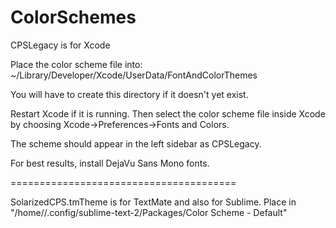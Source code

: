 ColorSchemes
============

CPSLegacy is for Xcode

Place the color scheme file into:
~/Library/Developer/Xcode/UserData/FontAndColorThemes

You will have to create this directory if it doesn't yet exist.

Restart Xcode if it is running.
Then select the color scheme file inside Xcode by choosing
Xcode->Preferences->Fonts and Colors.

The scheme should appear in the left sidebar as CPSLegacy.

For best results, install DejaVu Sans Mono fonts.

=======================================

SolarizedCPS.tmTheme is for TextMate and also for Sublime.
Place in
"/home/<username>/.config/sublime-text-2/Packages/Color Scheme - Default"
